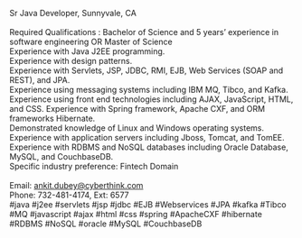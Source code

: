 Sr Java Developer, Sunnyvale, CA<br><br>
Required Qualifications : Bachelor of Science and 5 years’ experience in software engineering OR Master of Science<br>
Experience with Java J2EE programming.<br>
Experience with design patterns.<br>
Experience with Servlets, JSP, JDBC, RMI, EJB, Web Services (SOAP and REST), and JPA.<br> 
Experience using messaging systems including IBM MQ, Tibco, and Kafka.<br>
Experience using front end technologies including AJAX, JavaScript, HTML, and CSS. Experience with Spring framework, Apache CXF, and ORM frameworks Hibernate.<br>
Demonstrated knowledge of Linux and Windows operating systems. Experience with application servers including Jboss, Tomcat, and TomEE. Experience with RDBMS and NoSQL databases including Oracle Database, MySQL, and CouchbaseDB.<br>
Specific industry preference: Fintech Domain<br><br>
Email: ankit.dubey@cyberthink.com<br>
Phone: 732-481-4174, Ext: 6577<br>
#java #j2ee #servlets #jsp #jdbc #EJB #Webservices #JPA #kafka #Tibco #MQ #javascript #ajax #html #css #spring #ApacheCXF #hibernate #RDBMS #NoSQL #oracle #MySQL #CouchbaseDB
